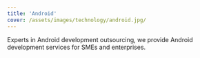 ```yaml
---
title: 'Android'
cover: /assets/images/technology/android.jpg/
---
```


Experts in Android development outsourcing, we provide Android development services for SMEs and enterprises.